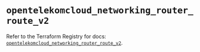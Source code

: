 # `opentelekomcloud_networking_router_route_v2`

Refer to the Terraform Registry for docs: [`opentelekomcloud_networking_router_route_v2`](https://registry.terraform.io/providers/opentelekomcloud/opentelekomcloud/1.35.15/docs/resources/networking_router_route_v2).

